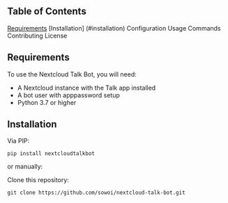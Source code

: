 


## Table of Contents
[Requirements](#requirements)
[Installation] (#installation)
Configuration
Usage
Commands
Contributing
License

## Requirements
<a id='requirements'></a>
To use the Nextcloud Talk Bot, you will need:

 - A Nextcloud instance with the Talk app installed
 - A bot user with apppassword setup
 - Python 3.7 or higher


## Installation
<a id='installation'></a>

Via PIP:

```
pip install nextcloudtalkbot
```

or manually:

Clone this repository:

```
git clone https://github.com/sowoi/nextcloud-talk-bot.git
```